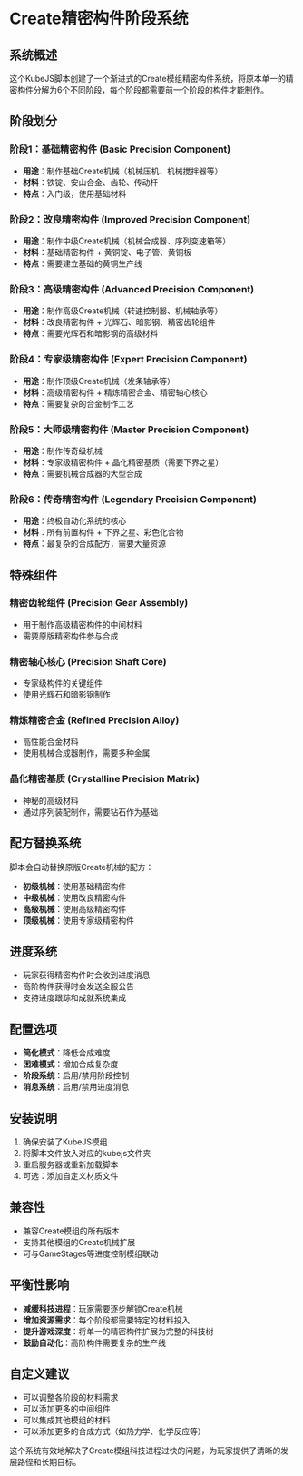 # Create精密构件阶段系统

## 系统概述
这个KubeJS脚本创建了一个渐进式的Create模组精密构件系统，将原本单一的精密构件分解为6个不同阶段，每个阶段都需要前一个阶段的构件才能制作。

## 阶段划分

### 阶段1：基础精密构件 (Basic Precision Component)
- **用途**：制作基础Create机械（机械压机、机械搅拌器等）
- **材料**：铁锭、安山合金、齿轮、传动杆
- **特点**：入门级，使用基础材料

### 阶段2：改良精密构件 (Improved Precision Component)  
- **用途**：制作中级Create机械（机械合成器、序列变速箱等）
- **材料**：基础精密构件 + 黄铜锭、电子管、黄铜板
- **特点**：需要建立基础的黄铜生产线

### 阶段3：高级精密构件 (Advanced Precision Component)
- **用途**：制作高级Create机械（转速控制器、机械轴承等）
- **材料**：改良精密构件 + 光辉石、暗影钢、精密齿轮组件
- **特点**：需要光辉石和暗影钢的高级材料

### 阶段4：专家级精密构件 (Expert Precision Component)
- **用途**：制作顶级Create机械（发条轴承等）
- **材料**：高级精密构件 + 精炼精密合金、精密轴心核心
- **特点**：需要复杂的合金制作工艺

### 阶段5：大师级精密构件 (Master Precision Component)
- **用途**：制作传奇级机械
- **材料**：专家级精密构件 + 晶化精密基质（需要下界之星）
- **特点**：需要机械合成器的大型合成

### 阶段6：传奇精密构件 (Legendary Precision Component)
- **用途**：终极自动化系统的核心
- **材料**：所有前置构件 + 下界之星、彩色化合物
- **特点**：最复杂的合成配方，需要大量资源

## 特殊组件

### 精密齿轮组件 (Precision Gear Assembly)
- 用于制作高级精密构件的中间材料
- 需要原版精密构件参与合成

### 精密轴心核心 (Precision Shaft Core)  
- 专家级构件的关键组件
- 使用光辉石和暗影钢制作

### 精炼精密合金 (Refined Precision Alloy)
- 高性能合金材料
- 使用机械合成器制作，需要多种金属

### 晶化精密基质 (Crystalline Precision Matrix)
- 神秘的高级材料
- 通过序列装配制作，需要钻石作为基础

## 配方替换系统
脚本会自动替换原版Create机械的配方：
- **初级机械**：使用基础精密构件
- **中级机械**：使用改良精密构件  
- **高级机械**：使用高级精密构件
- **顶级机械**：使用专家级精密构件

## 进度系统
- 玩家获得精密构件时会收到进度消息
- 高阶构件获得时会发送全服公告
- 支持进度跟踪和成就系统集成

## 配置选项
- **简化模式**：降低合成难度
- **困难模式**：增加合成复杂度
- **阶段系统**：启用/禁用阶段控制
- **消息系统**：启用/禁用进度消息

## 安装说明
1. 确保安装了KubeJS模组
2. 将脚本文件放入对应的kubejs文件夹
3. 重启服务器或重新加载脚本
4. 可选：添加自定义材质文件

## 兼容性
- 兼容Create模组的所有版本
- 支持其他模组的Create机械扩展
- 可与GameStages等进度控制模组联动

## 平衡性影响
- **减缓科技进程**：玩家需要逐步解锁Create机械
- **增加资源需求**：每个阶段都需要特定的材料投入
- **提升游戏深度**：将单一的精密构件扩展为完整的科技树
- **鼓励自动化**：高阶构件需要复杂的生产线

## 自定义建议
- 可以调整各阶段的材料需求
- 可以添加更多的中间组件
- 可以集成其他模组的材料
- 可以添加更多的合成方式（如热力学、化学反应等）

这个系统有效地解决了Create模组科技进程过快的问题，为玩家提供了清晰的发展路径和长期目标。
